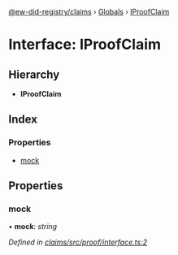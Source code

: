[@ew-did-registry/claims](../README.md) › [Globals](../globals.md) › [IProofClaim](iproofclaim.md)

# Interface: IProofClaim

## Hierarchy

* **IProofClaim**

## Index

### Properties

* [mock](iproofclaim.md#mock)

## Properties

###  mock

• **mock**: *string*

*Defined in [claims/src/proof/interface.ts:2](https://github.com/energywebfoundation/ew-did-registry/blob/9712f46/packages/claims/src/proof/interface.ts#L2)*
